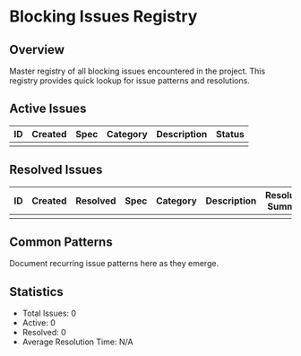 # Blocking Issues Registry

## Overview
Master registry of all blocking issues encountered in the project. This registry provides quick lookup for issue patterns and resolutions.

## Active Issues
| ID | Created | Spec | Category | Description | Status |
|---|---|---|---|---|---|
| | | | | | |

## Resolved Issues
| ID | Created | Resolved | Spec | Category | Description | Resolution Summary |
|---|---|---|---|---|---|---|
| | | | | | | |

## Common Patterns
Document recurring issue patterns here as they emerge.

## Statistics
- Total Issues: 0
- Active: 0
- Resolved: 0
- Average Resolution Time: N/A